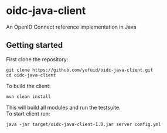 # oidc-java-client
An OpenID Connect reference implementation in Java

## Getting started
First clone the repository:

    git clone https://github.com/yufuid/oidc-java-client.git
    cd oidc-java-client

To build the client:

    mvn clean install
    
This will build all modules and run the testsuite.  
To start client run:

    java -jar target/oidc-java-client-1.0.jar server config.yml
